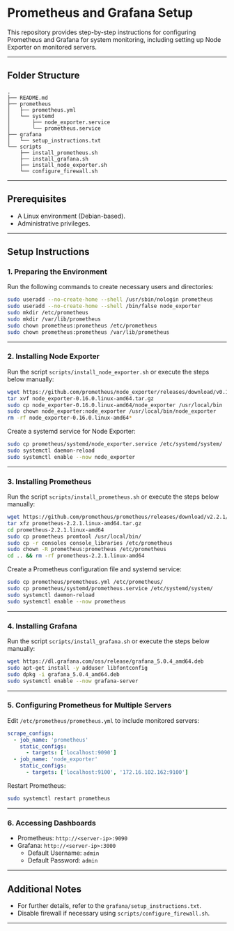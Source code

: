 # Prometheus and Grafana Setup

This repository provides step-by-step instructions for configuring Prometheus and Grafana for system monitoring, including setting up Node Exporter on monitored servers.

---

## Folder Structure

```
.
├── README.md
├── prometheus
│   ├── prometheus.yml
│   └── systemd
│       ├── node_exporter.service
│       └── prometheus.service
├── grafana
│   └── setup_instructions.txt
└── scripts
    ├── install_prometheus.sh
    ├── install_grafana.sh
    ├── install_node_exporter.sh
    └── configure_firewall.sh
```

---

## Prerequisites

- A Linux environment (Debian-based).
- Administrative privileges.

---

## Setup Instructions

### 1. Preparing the Environment

Run the following commands to create necessary users and directories:

```bash
sudo useradd --no-create-home --shell /usr/sbin/nologin prometheus
sudo useradd --no-create-home --shell /bin/false node_exporter
sudo mkdir /etc/prometheus
sudo mkdir /var/lib/prometheus
sudo chown prometheus:prometheus /etc/prometheus
sudo chown prometheus:prometheus /var/lib/prometheus
```

---

### 2. Installing Node Exporter

Run the script `scripts/install_node_exporter.sh` or execute the steps below manually:

```bash
wget https://github.com/prometheus/node_exporter/releases/download/v0.16.0/node_exporter-0.16.0.linux-amd64.tar.gz
tar xvf node_exporter-0.16.0.linux-amd64.tar.gz
sudo cp node_exporter-0.16.0.linux-amd64/node_exporter /usr/local/bin
sudo chown node_exporter:node_exporter /usr/local/bin/node_exporter
rm -rf node_exporter-0.16.0.linux-amd64*
```

Create a systemd service for Node Exporter:

```bash
sudo cp prometheus/systemd/node_exporter.service /etc/systemd/system/
sudo systemctl daemon-reload
sudo systemctl enable --now node_exporter
```

---

### 3. Installing Prometheus

Run the script `scripts/install_prometheus.sh` or execute the steps below manually:

```bash
wget https://github.com/prometheus/prometheus/releases/download/v2.2.1/prometheus-2.2.1.linux-amd64.tar.gz
tar xfz prometheus-2.2.1.linux-amd64.tar.gz
cd prometheus-2.2.1.linux-amd64
sudo cp prometheus promtool /usr/local/bin/
sudo cp -r consoles console_libraries /etc/prometheus
sudo chown -R prometheus:prometheus /etc/prometheus
cd .. && rm -rf prometheus-2.2.1.linux-amd64
```

Create a Prometheus configuration file and systemd service:

```bash
sudo cp prometheus/prometheus.yml /etc/prometheus/
sudo cp prometheus/systemd/prometheus.service /etc/systemd/system/
sudo systemctl daemon-reload
sudo systemctl enable --now prometheus
```

---

### 4. Installing Grafana

Run the script `scripts/install_grafana.sh` or execute the steps below manually:

```bash
wget https://dl.grafana.com/oss/release/grafana_5.0.4_amd64.deb
sudo apt-get install -y adduser libfontconfig
sudo dpkg -i grafana_5.0.4_amd64.deb
sudo systemctl enable --now grafana-server
```

---

### 5. Configuring Prometheus for Multiple Servers

Edit `/etc/prometheus/prometheus.yml` to include monitored servers:

```yaml
scrape_configs:
  - job_name: 'prometheus'
    static_configs:
      - targets: ['localhost:9090']
  - job_name: 'node_exporter'
    static_configs:
      - targets: ['localhost:9100', '172.16.102.162:9100']
```

Restart Prometheus:

```bash
sudo systemctl restart prometheus
```

---

### 6. Accessing Dashboards

- Prometheus: `http://<server-ip>:9090`
- Grafana: `http://<server-ip>:3000`
  - Default Username: `admin`
  - Default Password: `admin`

---

## Additional Notes

- For further details, refer to the `grafana/setup_instructions.txt`.
- Disable firewall if necessary using `scripts/configure_firewall.sh`.

---

